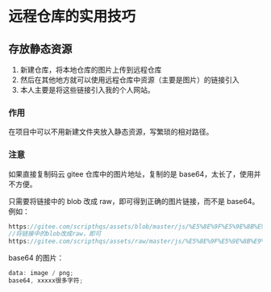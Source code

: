 # 远程仓库的实用技巧

## 存放静态资源

1. 新建仓库，将本地仓库的图片上传到远程仓库
2. 然后在其他地方就可以使用远程仓库中资源（主要是图片）的链接引入
3. 本人主要是将这些链接引入我的个人网站。

### 作用

在项目中可以不用新建文件夹放入静态资源，写繁琐的相对路径。

### 注意

如果直接复制码云 gitee 仓库中的图片地址，复制的是 base64，太长了，使用并不方便。

只需要将链接中的 blob 改成 raw，即可得到正确的图片链接，而不是 base64。例如：

```js
https://gitee.com/scripthqs/assets/blob/master/js/%E5%8E%9F%E5%9E%8B%E9%93%BE.png
//将链接中的blob改成raw，即可
https://gitee.com/scripthqs/assets/raw/master/js/%E5%8E%9F%E5%9E%8B%E9%93%BE.png
```

base64 的图片：

```js
data: image / png;
base64, xxxxx很多字符;
```
